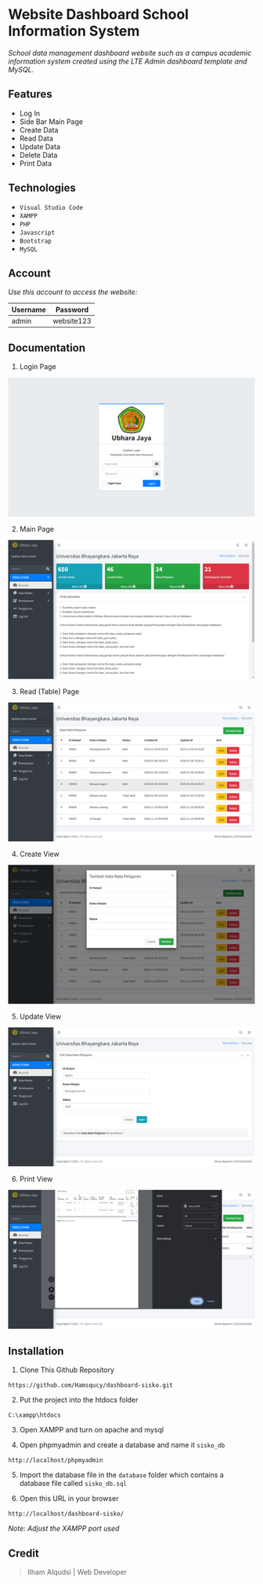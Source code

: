 # Website Dashboard School Information System

*School data management dashboard website such as a campus academic information system created using the LTE Admin dashboard template and MySQL.*

## Features
- Log In
- Side Bar Main Page
- Create Data
- Read Data
- Update Data
- Delete Data
- Print Data

## Technologies
- `Visual Studio Code`
- `XAMPP`
- `PHP`
- `Javascript`
- `Bootstrap`
- `MySQL`

## Account
*Use this account to access the website:*

|Username|Password|
| --- | --- |
| admin | website123 |

## Documentation
1. Login Page
<img src="https://github.com/Hamsqucy/dashboard-sisko/blob/master/img/login.png">

2. Main Page
<img src="https://github.com/Hamsqucy/dashboard-sisko/blob/master/img/main.png">

3. Read (Table) Page
<img src="https://github.com/Hamsqucy/dashboard-sisko/blob/master/img/table.png">

4. Create View
<img src="https://github.com/Hamsqucy/dashboard-sisko/blob/master/img/create.png">

5. Update View
<img src="https://github.com/Hamsqucy/dashboard-sisko/blob/master/img/update.png">

6. Print View 
<img src="https://github.com/Hamsqucy/dashboard-sisko/blob/master/img/print.png">

## Installation
1. Clone This Github Repository
```
https://github.com/Hamsqucy/dashboard-sisko.git
```

2. Put the project into the htdocs folder
```
C:\xampp\htdocs
```

3. Open XAMPP and turn on apache and mysql

4. Open phpmyadmin and create a database and name it `sisko_db`
```
http://localhost/phpmyadmin
```

5. Import the database file in the `database` folder which contains a database file called `sisko_db.sql`

6. Open this URL in your browser
```
http://localhost/dashboard-sisko/
```

*Note: Adjust the XAMPP port used*

## Credit
> Ilham Alqudsi | Web Developer